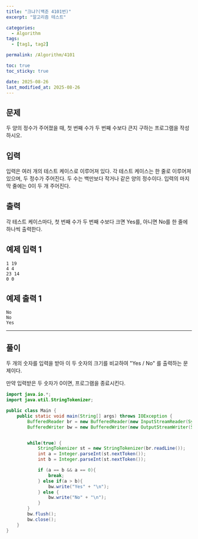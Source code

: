 ```yaml
---
title: "크냐?(백준 4101번)"
excerpt: "알고리즘 테스트"

categories:
  - Algorithm
tags:
  - [tag1, tag2]

permalink: /Algorithm/4101

toc: true
toc_sticky: true

date: 2025-08-26
last_modified_at: 2025-08-26
---
```


## 문제
두 양의 정수가 주어졌을 때, 첫 번째 수가 두 번째 수보다 큰지 구하는 프로그램을 작성하시오.


## 입력
입력은 여러 개의 테스트 케이스로 이루어져 있다. 각 테스트 케이스는 한 줄로 이루어져 있으며, 두 정수가 주어진다. 두 수는 백만보다 작거나 같은 양의 정수이다. 입력의 마지막 줄에는 0이 두 개 주어진다.

## 출력
각 테스트 케이스마다, 첫 번째 수가 두 번째 수보다 크면 Yes를, 아니면 No를 한 줄에 하나씩 출력한다.

## 예제 입력 1 
```
1 19
4 4
23 14
0 0
```
## 예제 출력 1 
```
No
No
Yes
```

---

## 풀이

두 개의 숫자를 입력을 받아 이 두 숫자의 크기를 비교하여 "Yes / No" 를 출력하는 문제이다.

만약 입력받은 두 숫자가 0이면, 프로그램을 종료시킨다.  

```java
import java.io.*;
import java.util.StringTokenizer;

public class Main {
    public static void main(String[] args) throws IOException {
        BufferedReader br = new BufferedReader(new InputStreamReader(System.in));
        BufferedWriter bw = new BufferedWriter(new OutputStreamWriter(System.out));


        while(true) {
            StringTokenizer st = new StringTokenizer(br.readLine());
            int a = Integer.parseInt(st.nextToken());
            int b = Integer.parseInt(st.nextToken());

            if (a == b && a == 0){
                break;
            } else if(a > b){
                bw.write("Yes" + "\n");
            } else {
                bw.write("No" + "\n");
            }
        }
        bw.flush();
        bw.close();
    }
}
```
